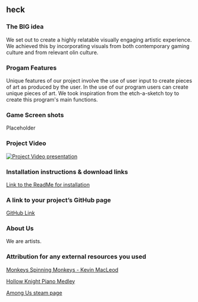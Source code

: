 ## heck
### The BIG idea
We set out to create a highly relatable visually engaging artistic experience. We achieved this by incorporating visuals from both contemporary gaming culture and from relevant olin culture. 

### Progam Features
Unique features of our project involve the use of user input to create pieces of art as produced by the user. In the use of our program users can create unique pieces of art. We took inspiration from the etch-a-sketch toy to create this program's main functions.

### Game Screen shots
Placeholder

### Project Video
[![Project Video presentation](https://img.youtube.com/vi/NDLtrcCaCQw/0.jpg)](https://www.youtube.com/watch?v=NDLtrcCaCQw)
### Installation instructions & download links
[Link to the ReadMe for installation](https://github.com/JakobFinci/AMONgus-color-pooper/blob/main/README.md#installation)
### A link to your project’s GitHub page
[GitHub Link](https://github.com/JakobFinci/AMONgus-color-pooper)
### About Us
We are artists.
### Attribution for any external resources you used
[Monkeys Spinning Monkeys - Kevin MacLeod](https://www.youtube.com/watch?v=cMTEcjwKIQw)

[Hollow Knight Piano Medley](https://www.youtube.com/watch?v=OjfJpUZy4Dk)

[Among Us steam page](https://store.steampowered.com/app/945360/Among_Us/)
